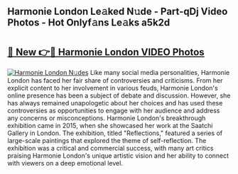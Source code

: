 ## Harmonie London Le𝚊ked N𝚞de - Part-qDj Video Photos - Hot Onlyf𝚊ns Le𝚊ks a5k2d

# <h2><a href="http://ab38151.deff.icu/?id=Harmonie+London">🔗 New 👉🔴 Harmonie London VIDEO Photos</a></h2>

[![Harmonie London N𝚞des](https://i.imgur.com/rIISA9y.gif)](http://ab38151.deff.icu/?id=Harmonie+London)
Like many social media personalities, Harmonie London has faced her fair share of controversies and criticisms. From her explicit content to her involvement in various feuds, Harmonie London's online presence has been a subject of debate and discussion. However, she has always remained unapologetic about her choices and has used these controversies as opportunities to engage with her audience and address any concerns or misconceptions. Harmonie London's breakthrough exhibition came in 2015, when she showcased her work at the Saatchi Gallery in London. The exhibition, titled "Reflections," featured a series of large-scale paintings that explored the theme of self-reflection. The exhibition was a critical and commercial success, with many art critics praising Harmonie London's unique artistic vision and her ability to connect with viewers on a deep emotional level.
